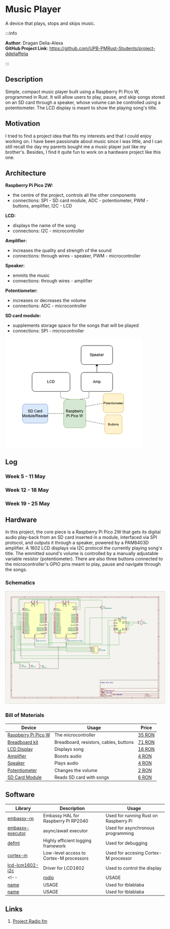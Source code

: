 # Music Player
A device that plays, stops and skips music.

:::info 

**Author**: Dragan Delia-Alexa \
**GitHub Project Link**: https://github.com/UPB-PMRust-Students/project-ddeliaffelia

:::

## Description

Simple, compact music player built using a Raspberry Pi Pico W, programmed in Rust. It will allow users to play,
pause, and skip songs stored on an SD card through a speaker, whose volume can be controlled using a
potentiometer. The LCD display is meant to show the playing song's title.

## Motivation

I tried to find a project idea that fits my interests and that I could enjoy working on. I have been passionate about music since I was little, and I can still recall the day my parents bought me a music player just like my brother's. Besides, I find it quite fun to work on a hardware project like this one.

## Architecture 

**Raspberry Pi Pico 2W:**
 - the centre of the project, controls all the other components
 - connections: SPI - SD card module, ADC - potentiometer, PWM - buttons, amplifier, I2C - LCD 

**LCD:**
 - displays the name of the song
 - connections: I2C - microcontroller 

**Amplifier:**
 - increases the quality and strength of the sound
 - connections: through wires - speaker, PWM - microcontroller 
 
**Speaker:**
 - emmits the music
 - connections: through wires - amplifier 

**Potentiometer:**
 - increases or decreases the volume
 - connections: ADC - microcontroller 

**SD card module:**
 - supplements storage space for the songs that will be played
 - connections: SPI - microcontroller 

![schematic.webp](schematic.webp)

## Log

<!-- write your progress here every week -->

### Week 5 - 11 May

### Week 12 - 18 May

### Week 19 - 25 May

## Hardware

In this project, the core piece is a Raspberry Pi Pico 2W that gets its digital audio play-back from an SD card inserted in a module, interfaced via SPI protocol, and outputs it through a speaker, powered by a PAM8403D amplifier. A 1602 LCD displays via I2C protocol the currently playing song's title. The emmitted sound's volume is controlled by a manually adjustable variable resistor (potentiometer). There are also three buttons connected to the microcontroller's GPIO pins meant to play, pause and navigate through the songs. 

### Schematics

![KiCAD.webp](KiCAD.webp)

### Bill of Materials

<!-- Fill out this table with all the hardware components that you might need.

The format is 
```
| [Device](link://to/device) | This is used ... | [price](link://to/store) |

```

-->

| Device | Usage | Price |
|--------|--------|-------|
| [Raspberry Pi Pico W](https://www.raspberrypi.com/documentation/microcontrollers/raspberry-pi-pico.html) | The microcontroller | [35 RON](https://www.optimusdigital.ro/en/raspberry-pi-boards/12394-raspberry-pi-pico-w.html) |
| [Breadboard kit](https://www.emag.ro/set-componente-electronice-led-uri-breadboard-830-puncte-componente-pentru-incepatori-compatibil-arduino-si-raspberry-pi-ouylaf-308-10149-409/pd/DH8RVLYBM/?ref=hdr-favorite_products) | Breadboard, resistors, cables, buttons | [71 RON](https://www.emag.ro/set-componente-electronice-led-uri-breadboard-830-puncte-componente-pentru-incepatori-compatibil-arduino-si-raspberry-pi-ouylaf-308-10149-409/pd/DH8RVLYBM/?ref=hdr-favorite_products) |
| [LCD Display](hhttps://www.waveshare.com/datasheet/LCD_en_PDF/LCD1602.pdf) | Displays song | [16 RON](https://www.optimusdigital.ro/ro/optoelectronice-lcd-uri/2894-lcd-cu-interfata-i2c-si-backlight-albastru.html?search_query=LCD+1602+cu+Interfata+I2C+si+Backlight+Albastru&results=2) |
| [Amplifier](https://www.elecrow.com/download/PAM8403-datasheet.pdf?srsltid=AfmBOopAvrZSALh3lz5hqR4VpMRTfoAjwIrQ9JTq8bMPUaTYGRWY__sL) | Boosts audio | [4 RON](https://www.optimusdigital.ro/ro/audio-amplificatoare-audio/165-amplificator-in-miniatura.html) |
| [Speaker](https://ardushop.ro/ro/componente-discrete/1084-difuzor-1w-8ohm-50mm-6427854014900.html) | Plays audio | [4 RON](https://ardushop.ro/ro/componente-discrete/1084-difuzor-1w-8ohm-50mm-6427854014900.html) |
| [Potentiometer](https://projects.raspberrypi.org/en/projects/introduction-to-the-pico/11) | Changes the volume | [2 RON](https://www.optimusdigital.ro/ro/componente-electronice-potentiometre/901-rezistor-variabil-10k-wh148.html?search_query=Rezistor+Variabil+10k+WH148+%28Poten%C8%9Biometru%29&results=2) |
| [SD Card Module](https://www.optimusdigital.ro/ro/altele/98-modul-cititor-card-sd.html) | Reads SD card with songs | [6 RON](https://www.optimusdigital.ro/ro/altele/98-modul-cititor-card-sd.html) |


## Software

| Library | Description | Usage |
|---------|-------------|-------|
| [embassy-rp](https://crates.io/crates/embassy-rp) | Embassy HAL for Raspberry Pi RP2040 | Used for running Rust on Raspberry Pi |
| [embassy-executor](https://crates.io/crates/embassy-executor) | async/await executor  | Used for asynchronous programming |
| [defmt](https://docs.rs/defmt/latest/defmt/) | Highly efficient logging framework | Used for debugging |
| [cortex-m](https://crates.io/crates/cortex-m) | Low-level access to Cortex-M processors | Used for accesing Cortex-M processor |
| [lcd-lcm1602-i2c](https://crates.io/crates/lcd-lcm1602-i2c) | Driver for LCD1602 | Used to control the display |
<!-- | [rodio](https://link) | USAGE | Used for tblablaba |
| [name](https://link) | USAGE | Used for tblablaba |
| [name](https://link) | USAGE | Used for tblablaba | -->

## Links

<!-- Add a few links that inspired you and that you think you will use for your project -->

1. [Project Radio fm](https://www.optimusdigital.ro/ro/content/9-proiect-radio-fm)
